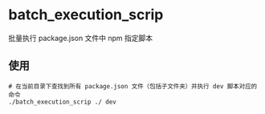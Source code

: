 # batch_execution_scrip

批量执行 package.json 文件中 npm 指定脚本

## 使用
```
# 在当前目录下查找到所有 package.json 文件（包括子文件夹）并执行 dev 脚本对应的命令
./batch_execution_scrip ./ dev
```
